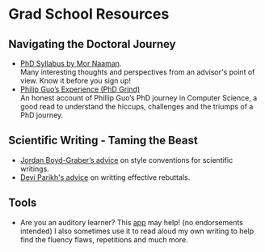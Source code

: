 # Grad School Resources

## Navigating the Doctoral Journey
<ul>
  <li><a href="https://s.tech.cornell.edu/phd-syllabus/">PhD Syllabus by Mor Naaman</a>. </br>
    Many interesting thoughts and perspectives from an advisor's point of view. Know it before you sign up!</li>
  <li> <a href="https://s.tech.cornell.edu/phd-syllabus/">Philip Guo’s Experience (PhD Grind)</a> </br>
  An honest account of Phillip Guo’s PhD journey in Computer Science, a good read to understand the hiccups, challenges and the triumps of a PhD journey.</li>
</ul>

## Scientific Writing - Taming the Beast
<ul> 
  <li><a href="http://users.umiacs.umd.edu/~jbg/static/style.html">Jordan Boyd-Graber’s advice</a> on style conventions for scientific writings.</li>
  <li><a href="https://deviparikh.medium.com/how-we-write-rebuttals-dc84742fece1"> Devi Parikh's advice</a> on writting effective rebuttals.</li>
</ul>

## Tools
<ul>
  <li> Are you an auditory learner? This <a href="https://www.naturalreaders.com/">app</a> may help! (no endorsements intended) I also sometimes use it to read aloud my own writing to help find the fluency flaws, repetitions and much more.
